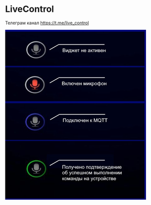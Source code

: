 # LiveControl



Телеграм канал https://t.me/live_control

![alt text](screenshots/photo.jpg?raw=true)
